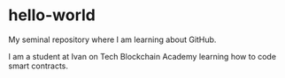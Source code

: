 # hello-world
My seminal repository where I am learning about GitHub.

I am a student at Ivan on Tech Blockchain Academy learning how to code smart contracts.
